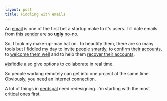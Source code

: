 ```yaml
---
layout: post
title: Fiddling with emails
---
```


An [email](http://www.smashingmagazine.com/2011/07/email-is-still-important-and-here-is-why/) is one of the first bet a startup make to it's users. Till date emails from [this sender](https://nerdspal.com) are so **ugly**  [no-no](https://www.quora.com/Why-do-people-hate-email-so-passionately).

So, I took my make-up-man hat on. To beautify them, there are so many tools but I [fiddled](http://jsfiddle.net/user/xameeramir) my day to [invite people smartly](https://jsfiddle.net/xameeramir/oa8mu7se/embedded/result/), to [confirm their accounts](https://jsfiddle.net/xameeramir/tfud90y3/embedded/result/), to [welcome them well](https://jsfiddle.net/xameeramir/25vecec4/embedded/result/) and to help them [recover their accounts](https://jsfiddle.net/xameeramir/usovyb9q/embedded/result/).

#jsfiddle also give options to collaborate in real time.

So people working remotely can get into one project at the same time. Obviously, you need an internet connection.

A lot of things in [nerdspal](https://nerdspal.com) need redesigning. I'm starting with the most critical ones first.
